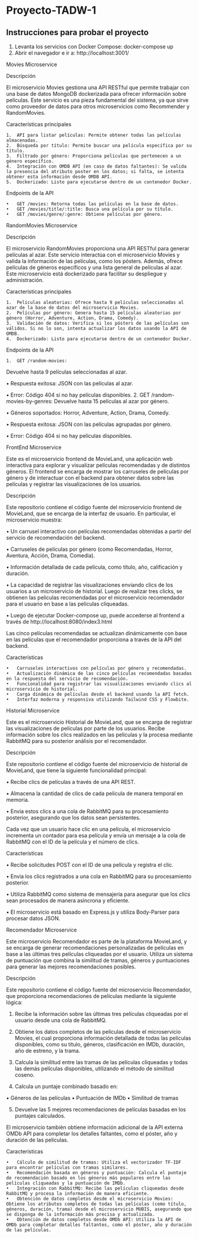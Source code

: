# Proyecto-TADW-1

## Instrucciones para probar el proyecto

1. Levanta los servicios con Docker Compose:
   docker-compose up
2. Abrir el navegador e ir a: http://localhost:3001/

Movies Microservice

Descripción

El microservicio Movies gestiona una API RESTful que permite trabajar con una base de datos MongoDB dockerizada para ofrecer información sobre películas. Este servicio es una pieza fundamental del sistema, ya que sirve como proveedor de datos para otros microservicios como Recommender y RandomMovies.

Características principales

	1.	API para listar películas: Permite obtener todas las películas almacenadas.
	2.	Búsqueda por título: Permite buscar una película específica por su título.
	3.	Filtrado por género: Proporciona películas que pertenecen a un género específico.
	4.	Integración con OMDB API (en caso de datos faltantes): Se valida la presencia del atributo poster en los datos; si falta, se intenta obtener esta información desde OMDB API.
	5.	Dockerizado: Listo para ejecutarse dentro de un contenedor Docker.

Endpoints de la API

	•	GET /movies: Retorna todas las películas en la base de datos.
	•	GET /movies/title/:title: Busca una película por su título.
	•	GET /movies/genre/:genre: Obtiene películas por género.



RandomMovies Microservice

Descripción

El microservicio RandomMovies proporciona una API RESTful para generar películas al azar. Este servicio interactúa con el microservicio Movies y valida la información de las películas, como los pósters. Además, ofrece películas de géneros específicos y una lista general de películas al azar. Este microservicio está dockerizado para facilitar su despliegue y administración.

Características principales

	1.	Películas aleatorias: Ofrece hasta 9 películas seleccionadas al azar de la base de datos del microservicio Movies.
	2.	Películas por género: Genera hasta 15 películas aleatorias por género (Horror, Adventure, Action, Drama, Comedy).
	3.	Validación de datos: Verifica si los pósters de las películas son válidos. Si no lo son, intenta actualizar los datos usando la API de OMDB.
	4.	Dockerizado: Listo para ejecutarse dentro de un contenedor Docker.

Endpoints de la API

	1.	GET /random-movies:
Devuelve hasta 9 películas seleccionadas al azar.
	
•	Respuesta exitosa: JSON con las películas al azar.

•	Error: Código 404 si no hay películas disponibles.
	2.	GET /random-movies-by-genres:
Devuelve hasta 15 películas al azar por género.

•	Géneros soportados: Horror, Adventure, Action, Drama, Comedy.

•	Respuesta exitosa: JSON con las películas agrupadas por género.

•	Error: Código 404 si no hay películas disponibles.


FrontEnd Microservice 

Este es el microservicio frontend de MovieLand, una aplicación web interactiva para explorar y visualizar películas recomendadas y de distintos géneros. El frontend se encarga de mostrar los carruseles de películas por género y de interactuar con el backend para obtener datos sobre las películas y registrar las visualizaciones de los usuarios.

Descripción

Este repositorio contiene el código fuente del microservicio frontend de MovieLand, que se encarga de la interfaz de usuario. En particular, el microservicio muestra:

•	Un carrusel interactivo con películas recomendadas obtenidas a partir del servicio de recomendación del backend.
	
•	Carruseles de películas por género (como Recomendadas, Horror, Aventura, Acción, Drama, Comedia).
	
•	Información detallada de cada película, como título, año, calificación y duración.
	
•	La capacidad de registrar las visualizaciones enviando clics de los usuarios a un microservicio de historial. Luego de realizar tres clicks, se obtienen las peliculas recomendadas por el microservicio recomendador para el usuario en base a las peliculas cliqueadas.

• Luego de ejecutar Docker-compose up, puede accederse al frontend a través de http://localhost:8080/index3.html 

Las cinco películas recomendadas se actualizan dinámicamente con base en las películas que el recomendador proporciona a través de la API del backend. 

Características

	•	Carruseles interactivos con películas por género y recomendadas.
	•	Actualización dinámica de las cinco películas recomendadas basadas en la respuesta del servicio de recomendación.
	•	Funcionalidad para registrar las visualizaciones enviando clics al microservicio de historial.
	•	Carga dinámica de películas desde el backend usando la API fetch.
	•	Interfaz moderna y responsiva utilizando Tailwind CSS y Flowbite.

Historial Microservice

Este es el microservicio Historial de MovieLand, que se encarga de registrar las visualizaciones de películas por parte de los usuarios. Recibe información sobre los clics realizados en las películas y la procesa mediante RabbitMQ para su posterior análisis por el recomendador.

Descripción

Este repositorio contiene el código fuente del microservicio de historial de MovieLand, que tiene la siguiente funcionalidad principal:

•	Recibe clics de películas a través de una API REST.

•	Almacena la cantidad de clics de cada película de manera temporal en memoria.

•	Envia estos clics a una cola de RabbitMQ para su procesamiento posterior, asegurando que los datos sean persistentes.

Cada vez que un usuario hace clic en una película, el microservicio incrementa un contador para esa película y envía un mensaje a la cola de RabbitMQ con el ID de la película y el número de clics.

Características

•	Recibe solicitudes POST con el ID de una película y registra el clic.

•	Envia los clics registrados a una cola en RabbitMQ para su procesamiento posterior.

•	Utiliza RabbitMQ como sistema de mensajería para asegurar que los clics sean procesados de manera asíncrona y eficiente.

•	El microservicio está basado en Express.js y utiliza Body-Parser para procesar datos JSON.

Recomendador Microservice

Este microservicio Recomendador es parte de la plataforma MovieLand, y se encarga de generar recomendaciones personalizadas de películas en base a las últimas tres películas cliqueadas por el usuario. Utiliza un sistema de puntuación que combina la similitud de tramas, géneros y puntuaciones para generar las mejores recomendaciones posibles.

Descripción

Este repositorio contiene el código fuente del microservicio Recomendador, que proporciona recomendaciones de películas mediante la siguiente lógica:

1.	Recibe la información sobre las últimas tres películas cliqueadas por el usuario desde una cola de RabbitMQ.

2.	Obtiene los datos completos de las películas desde el microservicio Movies, el cual proporciona información detallada de todas las películas disponibles, como su título, géneros, clasificación en IMDb, duración, año de estreno, y la trama.

3.	Calcula la similitud entre las tramas de las películas cliqueadas y todas las demás películas disponibles, utilizando el método de similitud coseno.

4.	Calcula un puntaje combinado  basado en:

•	Géneros de las películas
•	Puntuación de IMDb
•	Similitud de tramas

5.	Devuelve las 5 mejores recomendaciones de películas basadas en los puntajes calculados.

El microservicio también obtiene información adicional de la API externa OMDb API para completar los detalles faltantes, como el póster, año y duración de las películas.

Características

	•	Cálculo de similitud de tramas: Utiliza el vectorizador TF-IDF para encontrar películas con tramas similares.
	•	Recomendación basada en géneros y puntuación: Calcula el puntaje de recomendación basado en los géneros más populares entre las películas cliqueadas y la puntuación de IMDb.
	•	Integración con RabbitMQ: Recibe las películas cliqueadas desde RabbitMQ y procesa la información de manera eficiente.
	•	Obtención de datos completos desde el microservicio Movies: Obtiene los atributos completos de todas las películas (como título, géneros, duración, trama) desde el microservicio MUBIS, asegurando que se disponga de la información más precisa y actualizada.
	•	Obtención de datos completos desde OMDb API: Utiliza la API de OMDb para completar detalles faltantes, como el póster, año y duración de las películas.

 
